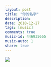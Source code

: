 ```yaml
---
layout: post
title: "你的名字" 
description: 
date: 2018-12-27
tags: [music] 
comments: true
music-id: 446935665
music-auto: 1
share: true
---
```



![](https://i.loli.net/2018/12/27/5c24528c5e734.png)

